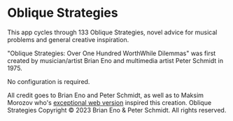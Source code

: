 # Oblique Strategies

This app cycles through 133 Oblique Strategies, novel advice for musical problems and general creative inspiration. 

"Oblique Strategies: Over One Hundred WorthWhile Dilemmas" was first created by musician/artist Brian Eno and multimedia artist Peter Schmidt in 1975.

No configuration is required.

All credit goes to Brian Eno and Peter Schmidt, as well as to Maksim Morozov who's [exceptional web version](https://www.oblique.pouruntemps.com) inspired this creation. 
Oblique Strategies Copyright © 2023 Brian Eno & Peter Schmidt. All rights reserved.
